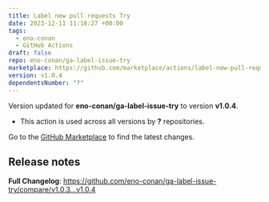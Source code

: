 ```yaml
---
title: Label new pull requests Try
date: 2023-12-11 11:18:27 +00:00
tags:
  - eno-conan
  - GitHub Actions
draft: false
repo: eno-conan/ga-label-issue-try
marketplace: https://github.com/marketplace/actions/label-new-pull-requests-try
version: v1.0.4
dependentsNumber: "?"
---
```



Version updated for **eno-conan/ga-label-issue-try** to version **v1.0.4**.
- This action is used across all versions by **?** repositories.

Go to the [GitHub Marketplace](https://github.com/marketplace/actions/label-new-pull-requests-try) to find the latest changes.

## Release notes

**Full Changelog**: https://github.com/eno-conan/ga-label-issue-try/compare/v1.0.3...v1.0.4
